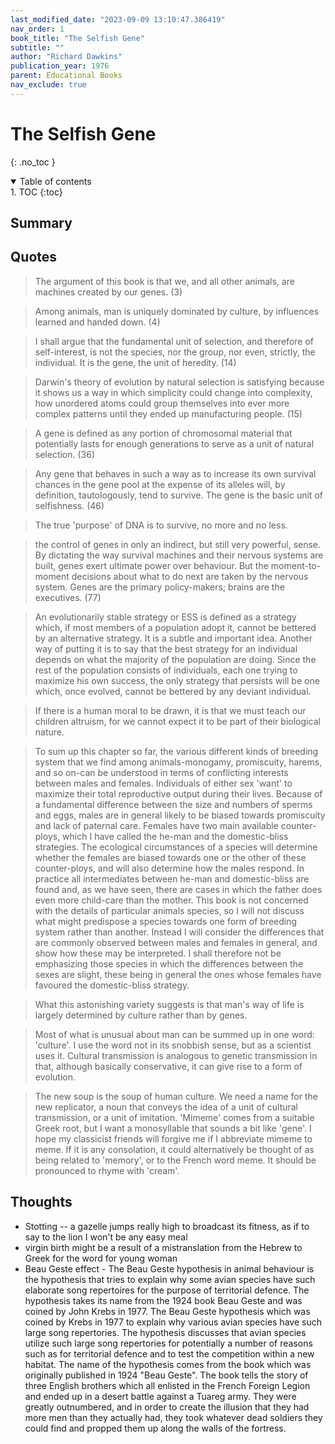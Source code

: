 ```yaml
---
last_modified_date: "2023-09-09 13:10:47.386419"
nav_order: 1
book_title: "The Selfish Gene"
subtitle: ""
author: "Richard Dawkins"
publication_year: 1976
parent: Educational Books
nav_exclude: true
---
```

# The Selfish Gene
{: .no_toc }

<details open markdown="block">
  <summary>
    Table of contents
  </summary>
1. TOC
{:toc}
</details>

## Summary

## Quotes
> The argument of this book is that we, and all other animals, are machines created by our genes. (3)

> Among animals, man is uniquely dominated by culture, by influences learned and handed down. (4)

> I shall argue that the fundamental unit of selection, and therefore of self-interest, is not the species, nor the group, nor even, strictly, the individual. It is the gene, the unit of heredity. (14)

> Darwin's theory of evolution by natural selection is satisfying because it shows us a way in which simplicity could change into complexity, how unordered atoms could group themselves into ever more complex patterns until they ended up manufacturing people. (15)

> A gene is defined as any portion of chromosomal material that potentially lasts for enough generations to serve as a unit of natural selection. (36)

> Any gene that behaves in such a way as to increase its own survival chances in the gene pool at the expense of its alleles will, by definition, tautologously, tend to survive. The gene is the basic unit of selfishness. (46)

> The true 'purpose' of DNA is to survive, no more and no less.

> the control of genes in only an indirect, but still very powerful, sense. By dictating the way survival machines and their nervous systems are built, genes exert ultimate power over behaviour. But the moment-to-moment decisions about what to do next are taken by the nervous system. Genes are the primary policy-makers; brains are the executives. (77)

> An evolutionarily stable strategy or ESS is defined as a strategy which, if most members of a population adopt it, cannot be bettered by an alternative strategy. It is a subtle and important idea. Another way of putting it is to say that the best strategy for an individual depends on what the majority of the population are doing. Since the rest of the population consists of individuals, each one trying to maximize his own success, the only strategy that persists will be one which, once evolved, cannot be bettered by any deviant individual.

> If there is a human moral to be drawn, it is that we must teach our children altruism, for we cannot expect it to be part of their biological nature.

> To sum up this chapter so far, the various different kinds of breeding system that we find among animals-monogamy, promiscuity, harems, and so on-can be understood in terms of conflicting interests between males and females. Individuals of either sex 'want' to maximize their total reproductive output during their lives. Because of a fundamental difference between the size and numbers of sperms and eggs, males are in general likely to be biased towards promiscuity and lack of paternal care. Females have two main available counter-ploys, which I have called the he-man and the domestic-bliss strategies. The ecological circumstances of a species will determine whether the females are biased towards one or the other of these counter-ploys, and will also determine how the males respond. In practice all intermediates between he-man and domestic-bliss are found and, as we have seen, there are cases in which the father does even more child-care than the mother. This book is not concerned with the details of particular animals species, so I will not discuss what might predispose a species towards one form of breeding system rather than another. Instead I will consider the differences that are commonly observed between males and females in general, and show how these may be interpreted. I shall therefore not be emphasizing those species in which the differences between the sexes are slight, these being in general the ones whose females have favoured the domestic-bliss strategy.

> What this astonishing variety suggests is that man's way of life is largely determined by culture rather than by genes.

> Most of what is unusual about man can be summed up in one word: 'culture'. I use the word not in its snobbish sense, but as a scientist uses it. Cultural transmission is analogous to genetic transmission in that, although basically conservative, it can give rise to a form of evolution.

> The new soup is the soup of human culture. We need a name for the new replicator, a noun that conveys the idea of a unit of cultural transmission, or a unit of imitation. 'Mimeme' comes from a suitable Greek root, but I want a monosyllable that sounds a bit like 'gene'. I hope my classicist friends will forgive me if I abbreviate mimeme to meme. If it is any consolation, it could alternatively be thought of as being related to 'memory', or to the French word meme. It should be pronounced to rhyme with 'cream'.

## Thoughts
- Stotting -- a gazelle jumps really high to broadcast its fitness, as if to say to the lion I won't be any easy meal
- virgin birth might be a result of a mistranslation from the Hebrew to Greek for the word for young woman
- Beau Geste effect - The Beau Geste hypothesis in animal behaviour is the hypothesis that tries to explain why some avian species have such elaborate song repertoires for the purpose of territorial defence. The hypothesis takes its name from the 1924 book Beau Geste and was coined by John Krebs in 1977. The Beau Geste hypothesis which was coined by Krebs in 1977 to explain why various avian species have such large song repertories. The hypothesis discusses that avian species utilize such large song repertories for potentially a number of reasons such as for territorial defence and to test the competition within a new habitat.
The name of the hypothesis comes from the book which was originally published in 1924 "Beau Geste". The book tells the story of three English brothers which all enlisted in the French Foreign Legion and ended up in a desert battle against a Tuareg army. They were greatly outnumbered, and in order to create the illusion that they had more men than they actually had, they took whatever dead soldiers they could find and propped them up along the walls of the fortress.
